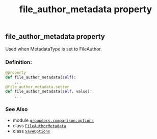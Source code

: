 ﻿---
title: file_author_metadata property
second_title: GroupDocs.Comparison for Python via .NET API References
description: 
type: docs
url: /python-net/groupdocs.comparison.options/saveoptions/file_author_metadata/
is_root: false
weight: 40
---

## file_author_metadata property


Used when MetadataType is set to FileAuthor.
### Definition:
```python
@property
def file_author_metadata(self):
    ...
@file_author_metadata.setter
def file_author_metadata(self, value):
    ...
```

### See Also
* module [`groupdocs.comparison.options`](../../)
* class [`FileAuthorMetadata`](/comparison/python-net/groupdocs.comparison.options/fileauthormetadata)
* class [`SaveOptions`](/comparison/python-net/groupdocs.comparison.options/saveoptions)
